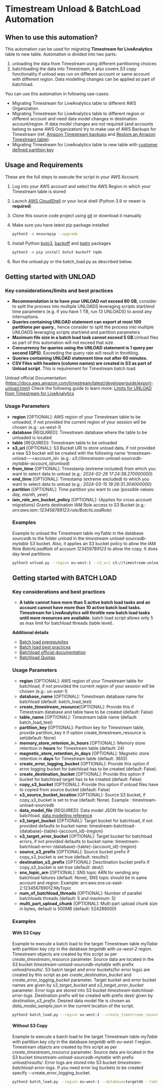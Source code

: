 # Timestream Unload & BatchLoad Automation

## When to use this automation?

This automation can be used for migrating **Timestream for LiveAnalytics** table to new table. Automation is divided into two parts:
1. unloading the data from Timestream using different partitioning choices 
2. batchloading the data into Timestream, it also covers S3 copy functionality if unload was run on different account or same account with different region. Data modelling changes can be applied as part of batchload. 

You can use this automation in following use-cases:
-  Migrating Timestream for LiveAnalytics table to different AWS Organization. 
-  Migrating Timestream for LiveAnalytics table to different region or different account and need data model changes in destination account/region. If data model changes are not required (and accounts belong to same AWS Organization) try to make use of AWS Backups for Timestream (ref. [Amazon Timestream backups](https://docs.aws.amazon.com/aws-backup/latest/devguide/timestream-backup.html) and [Restore an Amazon Timestream table](https://docs.aws.amazon.com/aws-backup/latest/devguide/timestream-restore.html)).
- Migrating Timestream for LiveAnalytics table to new table with [customer defined partition key](https://docs.aws.amazon.com/timestream/latest/developerguide/customer-defined-partition-keys.html)


## Usage and Requirements

These are the full steps to execute the script in your AWS Account.

1. Log into your AWS account and select the AWS Region in which your Timestream table is stored

2. Launch [AWS CloudShell](https://console.aws.amazon.com/cloudshell/home) or your local shell (Python 3.9 or newer is **required**)

3. Clone this source code project using [git](https://git-scm.com/) or download it manually

4. Make sure you have latest pip package installed
    ```bash
    python3 -m ensurepip --upgrade
    ```
5. Install Python [boto3](https://pypi.org/project/boto3/), [backoff](https://pypi.org/project/backoff/) and [tqdm](https://pypi.org/project/tqdm/) packages
    ```bash
    python3 -m pip install boto3 backoff tqdm
    ```
6. Run the unload.py or the batch_load.py as described below.

## Getting started with UNLOAD

### Key considerations/limits and best practices
- **Recommendation is to have your UNLOAD not exceed 80 GB**, consider to split the process into multiple UNLOADS leveraging scripts start/end time parameters (e.g. if you have 1 TB, run 13 UNLOADS) to avoid any interruptions.
- **Queries containing UNLOAD statement can export at most 100 partitions per query.**, hence consider to split the process into multiple UNLOADS leveraging scripts start/end and partition parameters
- **Maximum file size in a batch load task cannot exceed 5 GB**.Unload files as part of this automation will not exceed that size.
- **Concurrency for queries using the UNLOAD statement is 1 query per second (QPS)**. Exceeding the query rate will result in throttling.
- **Queries containing UNLOAD statement time out after 60 minutes.**
- **CSV Files with headers (column names) are created in S3 as part of Unload script**. This is requirement for Timestream batch load.   

Unload official Documentation: (https://docs.aws.amazon.com/timestream/latest/developerguide/export-unload.html)
Check the following guide to learn more: [Limits for UNLOAD from Timestream for LiveAnalytics](https://docs.aws.amazon.com/timestream/latest/developerguide/export-unload-limits.html)

### Usage Parameters
- **region** [OPTIONAL]: AWS region of your Timestream table to be unloaded, if not provided the current region of your session will be chosen (e.g.: *us-west-1*)
- **database** [REQUIRED]: Timestream database where the table to be unloaded is located
- **table** [REQUIRED]: Timestream table to be unloaded
- **s3_uri** [OPTIONAL]: S3 Bucket URI to store unload data, if not provided a new S3 bucket will be created with the following name 'timestream-unload-<database>-<table>-<account_id> (e.g.: *s3://timestream-unload-sourcedb-mytable-account_id/unload*)
- **from_time** [OPTIONAL]: Timestamp (extreme included) from which you want to select data to unload (e.g.: *2024-02-26 17:24:38.270000000*)
- **end_time** [OPTIONAL]: Timestamp (extreme excluded) to which you want to select data to unload (e.g.: *2024-03-15 19:26:31.304000000*)
- **partition** [OPTIONAL]: Time partition you want to use (possible values: *day, month, year*)
- **iam_role_arn_bucket_policy** [OPTIONAL]: {Applies for cross account migrations} Grants destination IAM Role access to S3 Bucket (e.g.: *arn:aws:iam::123456789123:role/BatchLoadRole*)

### Examples

Example to unload the Timestream table *myTable* in the database *sourcedb* to the folder *unload* in the *timestream-unload-sourcedb-mytable* S3 bucket.
Also, it applies an S3 bucket policy to allow the IAM Role *BatchLoadRole* of account *123456789123* to allow the copy. It does day level partitions.
 ```bash
python3 unload.py --region eu-west-1 --s3_uri s3://timestream-unload-sourcedb-mytable/unload --database sourcedb --table myTable --iam_role_arn_bucket_policy arn:aws:iam::123456789123:role/BatchLoadRole --partition day
```

## Getting started with BATCH LOAD

### Key considerations and best practices
  
- **A table cannot have more than 5 active batch load tasks and an account cannot have more than 10 active batch load tasks. Timestream for LiveAnalytics will throttle new batch load tasks until more resources are available.** batch load script allows only 5 as max limit for batchload threads (table level).  

**Additional details**
- [Batch load prerequisites](https://docs.aws.amazon.com/timestream/latest/developerguide/batch-load-prerequisites.html) 
- [Batch load best practices](https://docs.aws.amazon.com/timestream/latest/developerguide/batch-load-best-practices.html)
- [Batchload official documentation](https://docs.aws.amazon.com/timestream/latest/developerguide/batch-load.html)
- [Batchload Quotas](https://docs.aws.amazon.com/timestream/latest/developerguide/ts-limits.html)

### Usage Parameters

- **region** [OPTIONAL]: AWS region of your Timestream table for batchload, if not provided the current region of your session will be chosen  (e.g.: *us-east-1*)
- **database_name** [OPTIONAL]: Timestream database name for batchload (default: batch_load_test)
- **create_timestream_resource**[OPTIONAL]:  Provide this if Timestream database and table have to be created (default: False)
- **table_name** [OPTIONAL]: Timestream table name (default: batch_load_test)
- **partition_key** [OPTIONAL]: Partition key for Timestream table, provide partition_key it if option create_timestream_resource is set(default: None)
- **memory_store_retenion_in_hours** [OPTIONAL]: Memory store retention in **hours** for Timestream table (default: 24)
- **magnetic_store_retention_in_days** [OPTIONAL]:  Magnetic store retention in **days** for Timestream table (default: 3655)
- **create_error_logging_bucket** [OPTIONAL]: Provide this option if error logging bucket for batchload has to be created (default: False).
- **create_destination_bucket** [OPTIONAL]: Provide this option if bucket for batchload target has to be created (default: False)
- **copy_s3_bucket** [OPTIONAL]: Provide this option if unload files have to copied from source bucket (default: False)
- **s3_source_bucket_location** [OPTIONAL]: Source S3 bucket, if copy_s3_bucket is set to true (default: None). Example : timestream-unload-sourcedb
- **data_model_file** [REQUIRED]:  Data model JSON file location for batchload, [data modelling reference](https://docs.aws.amazon.com/timestream/latest/developerguide/batch-load-data-model-mappings.html)
- **s3_target_bucket** [OPTIONAL]: Target bucket for batchload, if not provided  defaults to bucket name: timestream-batchload-{database}-{table}-{account_id}-{region} 
- **s3_target_error_bucket** [OPTIONAL]: Target bucket for batchload errors, if not provided  defaults to bucket name: timestream-batchload-error-{database}-{table}-{account_id}-{region} 
- **source_s3_prefix** [OPTIONAL]:  Source bucket prefix if copy_s3_bucket is set true (default: results/)
- **destination_s3_prefix** [OPTIONAL]: Desctination bucket prefix if copy_s3_bucket is set true (default: dest/)
- **sns_topic_arn** [OPTIONAL]: SNS topic ARN for sending any batchload failures (default: None), SNS topic should be in same account and region. Example: arn:aws:sns:us-east-2:123456789012:MyTopic
- **num_of_batchload_threads** [OPTIONAL]: Number of parallel batchloads threads (default: 5 and maximum: 5)
- **multi_part_upload_chunk**  [OPTIONAL]: Multi part upload chunk size in bytes, default is 500MB (default: 524288000)

### Examples

#### With S3 Copy
Example to execute a batch load to the target Timestream table *myTable* with partition key *city* in the database *targetdb* with  *us-west-2* region. 
Timestream objects are created by this script as per *create_timestream_resource* parameter. 
Source data are located in the S3 bucket *timestream-unload-sourcedb-mytable* with prefix *unload/results/*.
S3 batch target and error buckets(for error logs) are created by this script as per *create_destination_bucket* and *create_error_logging_bucket* parameter.
Target bucket and error bucket names are given by *s3_target_bucket* and *s3_target_error_bucket* parameter. Error logs are stored into S3 bucket *timestream-batchload-error-logs*.
Destination prefix will be created with prefix dest/ given by *destination_s3_prefix*. Desired data model file is chosen as *data_model_sample.json* in the current location of the script. 

 ```bash
python3 batch_load.py --region us-west-2 --create_timestream_resource --database=targetdb --table=myTable --partition_key city --copy_s3_bucket --s3_source_bucket_location  timestream-unload-sourcedb-mytable --source_s3_prefix unload/results/ --create_destination_bucket --s3_target_bucket timestream-batchload-targetdb-mytable --destination_s3_prefix dest/ --create_error_logging_bucket --s3_target_error_bucket timestream-batchload-error-logs --data_model_file "data_model_sample.json"      
```
 
#### Without S3 Copy
Example to execute a batch load to the target Timestream table *myTable* with partition key *city* in the database *targetdb* with  *eu-west-1* region.
Timestream objects are created by this script as per *create_timestream_resource* parameter. Source data are located in the S3 bucket *timestream-unload-sourcedb-mytable* with prefix *unload/results/*.
Error logs are stored into S3 bucket *timestream-batchload-error-logs*. If you need error log buckets to be created specify --create_error_logging_bucket.
 ```bash
python3 batch_load.py --region eu-west-1 --database=targetdb --table=myTable  --s3_target_bucket timestream-unload-sourcedb-mytable --destination_s3_prefix unload/results/  --data_model_file "data_model_sample.json" --create_timestream_resource --partition_key city   --s3_target_error_bucket timestream-batchload-error-logs
```



